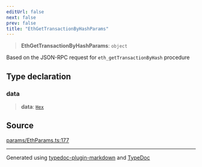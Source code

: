 ```yaml
---
editUrl: false
next: false
prev: false
title: "EthGetTransactionByHashParams"
---
```


> **EthGetTransactionByHashParams**: `object`

Based on the JSON-RPC request for `eth_getTransactionByHash` procedure

## Type declaration

### data

> **data**: [`Hex`](/reference/tevm/actions-types/type-aliases/hex/)

## Source

[params/EthParams.ts:177](https://github.com/evmts/tevm-monorepo/blob/main/packages/actions-types/src/params/EthParams.ts#L177)

***
Generated using [typedoc-plugin-markdown](https://www.npmjs.com/package/typedoc-plugin-markdown) and [TypeDoc](https://typedoc.org/)
